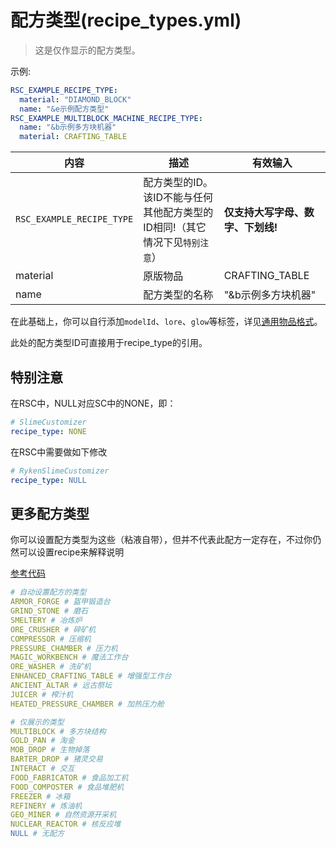 # 配方类型(recipe_types.yml)

> 这是仅作显示的配方类型。

示例:

```yaml
RSC_EXAMPLE_RECIPE_TYPE:
  material: "DIAMOND_BLOCK"
  name: "&e示例配方类型"
RSC_EXAMPLE_MULTIBLOCK_MACHINE_RECIPE_TYPE:
  name: "&b示例多方块机器"
  material: CRAFTING_TABLE
```

| 内容 | 描述 | 有效输入 |
| --- | ----------- | ----------------- |
| `RSC_EXAMPLE_RECIPE_TYPE` | 配方类型的ID。<br>该ID不能与任何其他配方类型的ID相同!（其它情况下见`特别注意`） | **仅支持大写字母、数字、下划线!** |
| material | 原版物品 | CRAFTING_TABLE |
| name | 配方类型的名称| "&b示例多方块机器" |

在此基础上，你可以自行添加`modelId`、`lore`、`glow`等标签，详见[通用物品格式](format/universal-item-format.md)。

此处的配方类型ID可直接用于recipe_type的引用。

## 特别注意
在RSC中，NULL对应SC中的NONE，即：
```yaml
# SlimeCustomizer
recipe_type: NONE
```
在RSC中需要做如下修改
```yaml
# RykenSlimeCustomizer
recipe_type: NULL
```
## 更多配方类型
你可以设置配方类型为这些（粘液自带），但并不代表此配方一定存在，不过你仍然可以设置recipe来解释说明

[参考代码](https://github.com/StarWishsama/Slimefun4/blob/master/src/main/java/io/github/thebusybiscuit/slimefun4/api/recipes/RecipeType.java)
```yaml
# 自动设置配方的类型
ARMOR_FORGE # 盔甲锻造台
GRIND_STONE # 磨石
SMELTERY # 冶炼炉
ORE_CRUSHER # 碎矿机
COMPRESSOR # 压缩机
PRESSURE_CHAMBER # 压力机
MAGIC_WORKBENCH # 魔法工作台
ORE_WASHER # 洗矿机
ENHANCED_CRAFTING_TABLE # 增强型工作台
ANCIENT_ALTAR # 远古祭坛
JUICER # 榨汁机
HEATED_PRESSURE_CHAMBER # 加热压力舱

# 仅展示的类型
MULTIBLOCK # 多方块结构
GOLD_PAN # 淘金
MOB_DROP # 生物掉落
BARTER_DROP # 猪灵交易
INTERACT # 交互
FOOD_FABRICATOR # 食品加工机
FOOD_COMPOSTER # 食品堆肥机
FREEZER # 冰箱
REFINERY # 炼油机
GEO_MINER # 自然资源开采机
NUCLEAR_REACTOR # 核反应堆
NULL # 无配方
```

